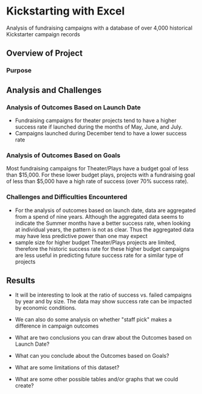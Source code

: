 # Kickstarting with Excel
  Analysis of fundraising campaigns with a database of over 4,000 historical Kickstarter campaign records
## Overview of Project
  
### Purpose

## Analysis and Challenges

### Analysis of Outcomes Based on Launch Date
- Fundraising campaigns for theater projects tend to have a higher success rate if launched during the months of May, June, and July. 
- Campaigns launched during December tend to have a lower success rate
### Analysis of Outcomes Based on Goals
Most fundraising campaigns for Theater/Plays have a budget goal of less than $15,000.  For these lower budget plays, projects with a fundraising goal of less than $5,000 have a high rate of success (over 70% success rate).
### Challenges and Difficulties Encountered
- For the analysis of outcomes based on launch date, data are aggregated from a spend of nine years.  Although the aggregated data seems to indicate the Summer months have a better success rate, when looking at individual years, the pattern is not as clear.  Thus the aggregated data may have less predictive power than one may expect 
- sample size for higher budget Theater/Plays projects are limited, therefore the historic success rate for these higher budget campaigns are less useful in predicting future success rate for a similar type of projects
## Results
- It will be interesting to look at the ratio of success vs. failed campaigns by year and by size.  The data may show success rate can be impacted by economic conditions.
- We can also do some analysis on whether "staff pick" makes a difference in campaign outcomes



- What are two conclusions you can draw about the Outcomes based on Launch Date?

- What can you conclude about the Outcomes based on Goals?

- What are some limitations of this dataset?

- What are some other possible tables and/or graphs that we could create?
